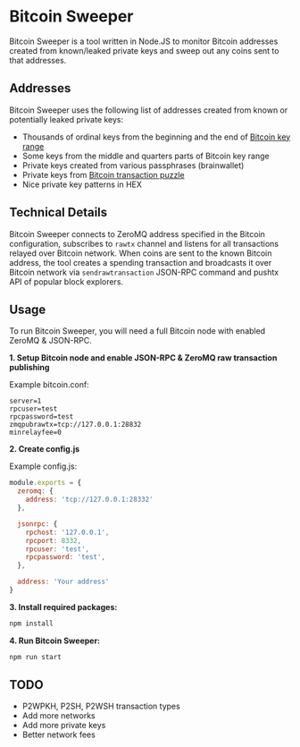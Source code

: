 # Bitcoin Sweeper

Bitcoin Sweeper is a tool written in Node.JS to monitor Bitcoin addresses created from known/leaked 
private keys and sweep out any coins sent to that addresses.

## Addresses

Bitcoin Sweeper uses the following list of addresses created from known or potentially leaked private keys:

* Thousands of ordinal keys from the beginning and the end of [Bitcoin key range](https://en.bitcoin.it/wiki/Secp256k1)
* Some keys from the middle and quarters parts of Bitcoin key range 
* Private keys created from various passphrases (brainwallet)
* Private keys from [Bitcoin transaction puzzle](https://bitcointalk.org/index.php?topic=1306983.0)
* Nice private key patterns in HEX

## Technical Details

Bitcoin Sweeper connects to ZeroMQ address specified in the Bitcoin configuration,
subscribes to `rawtx` channel and listens for all transactions relayed over
Bitcoin network. When coins are sent to the known Bitcoin address, the tool
creates a spending transaction and broadcasts it over Bitcoin network via 
`sendrawtransaction` JSON-RPC command and pushtx API of popular block explorers.

## Usage

To run Bitcoin Sweeper, you will need a full Bitcoin node with enabled ZeroMQ & JSON-RPC.

**1. Setup Bitcoin node and enable JSON-RPC & ZeroMQ raw transaction publishing**

Example bitcoin.conf:

```text
server=1
rpcuser=test
rpcpassword=test
zmqpubrawtx=tcp://127.0.0.1:28832
minrelayfee=0
``` 
 **2. Create config.js**

Example config.js:

```javascript
module.exports = {
  zeromq: {
    address: 'tcp://127.0.0.1:28332'
  },

  jsonrpc: {
    rpchost: '127.0.0.1',
    rpcport: 8332,
    rpcuser: 'test',
    rpcpassword: 'test',
  },

  address: 'Your address'
}
```

**3. Install required packages:**

```bash
npm install
```

**4. Run Bitcoin Sweeper:**

```bash
npm run start 
```

## TODO

* P2WPKH, P2SH, P2WSH transaction types
* Add more networks
* Add more private keys
* Better network fees